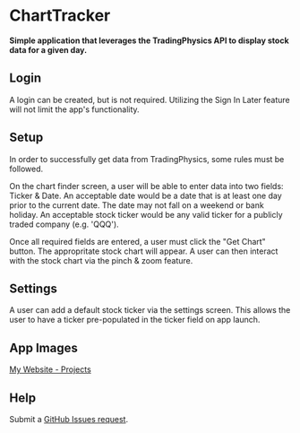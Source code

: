 # ChartTracker

**Simple application that leverages the TradingPhysics API to display stock data for a given day.**

## Login

A login can be created, but is not required. Utilizing the Sign In Later feature will not limit the app's functionality.

## Setup

In order to successfully get data from TradingPhysics, some rules must be followed.

On the chart finder screen, a user will be able to enter data into two fields: Ticker & Date. An acceptable date would be a date that is at least one day prior to the current date. The date may not fall on a weekend or bank holiday. An acceptable stock ticker would be any valid ticker for a publicly traded company (e.g. 'QQQ'). 

Once all required fields are entered, a user must click the "Get Chart" button. The appropritate stock chart will appear. A user can then interact with the stock chart via the pinch & zoom feature. 

## Settings

A user can add a default stock ticker via the settings screen. This allows the user to have a ticker pre-populated in the ticker field on app launch.

## App Images

[My Website - Projects](https://www.nicholasrepaci.com/projects)

## Help

Submit a [GitHub Issues request](https://github.com/nprepaci/ChartTracker/issues). 
